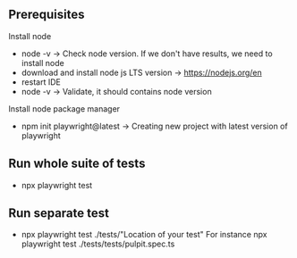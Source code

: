 ## Prerequisites

Install node
- node -v -> Check node version. If we don't have results, we need to install node
- download and install node js LTS version ->  https://nodejs.org/en
- restart IDE
- node -v -> Validate, it should contains node version

Install node package manager
- npm init playwright@latest -> Creating new project with latest version of playwright

## Run whole suite of tests
- npx playwright test

## Run separate test
- npx playwright test ./tests/"Location of your test"
    For instance npx playwright test ./tests/tests/pulpit.spec.ts
